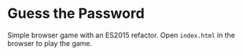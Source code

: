 # Guess the Password

Simple browser game with an ES2015 refactor. Open `index.html` in the browser to play the game. 